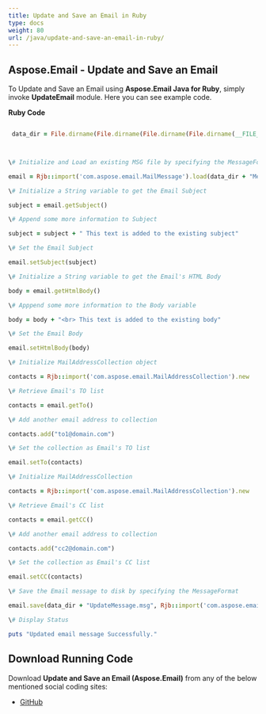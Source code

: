 ```yaml
---
title: Update and Save an Email in Ruby
type: docs
weight: 80
url: /java/update-and-save-an-email-in-ruby/
---
```


## **Aspose.Email - Update and Save an Email**
To Update and Save an Email using **Aspose.Email Java for Ruby**, simply invoke **UpdateEmail** module. Here you can see example code.

**Ruby Code**

``` ruby

 data_dir = File.dirname(File.dirname(File.dirname(File.dirname(__FILE__)))) + '/data/'



\# Initialize and Load an existing MSG file by specifying the MessageFormat

email = Rjb::import('com.aspose.email.MailMessage').load(data_dir + "Message.msg")

\# Initialize a String variable to get the Email Subject

subject = email.getSubject()

\# Append some more information to Subject

subject = subject + " This text is added to the existing subject"

\# Set the Email Subject

email.setSubject(subject)

\# Initialize a String variable to get the Email's HTML Body

body = email.getHtmlBody()

\# Apppend some more information to the Body variable

body = body + "<br> This text is added to the existing body"

\# Set the Email Body

email.setHtmlBody(body)

\# Initialize MailAddressCollection object

contacts = Rjb::import('com.aspose.email.MailAddressCollection').new

\# Retrieve Email's TO list

contacts = email.getTo()

\# Add another email address to collection

contacts.add("to1@domain.com")

\# Set the collection as Email's TO list

email.setTo(contacts)

\# Initialize MailAddressCollection

contacts = Rjb::import('com.aspose.email.MailAddressCollection').new

\# Retrieve Email's CC list

contacts = email.getCC()

\# Add another email address to collection

contacts.add("cc2@domain.com")

\# Set the collection as Email's CC list

email.setCC(contacts)

\# Save the Email message to disk by specifying the MessageFormat

email.save(data_dir + "UpdateMessage.msg", Rjb::import('com.aspose.email.MailMessageSaveType').getOutlookMessageFormat())

\# Display Status

puts "Updated email message Successfully."

```
## **Download Running Code**
Download **Update and Save an Email (Aspose.Email)** from any of the below mentioned social coding sites:

- [GitHub](https://github.com/aspose-email/Aspose.Email-for-Java/blob/master/Plugins/Aspose_Email_Java_for_Ruby/lib/asposeemailjava/Email/updateemail.rb)
